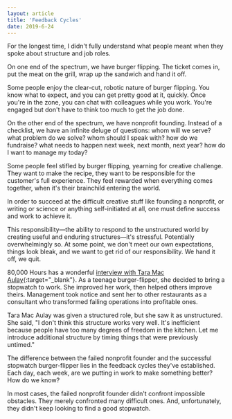 ```yaml
---
layout: article
title: 'Feedback Cycles'
date: 2019-6-24
---
```


For the longest time, I didn't fully understand what people meant when they spoke about structure and job roles.

On one end of the spectrum, we have burger flipping. The ticket comes in, put the meat on the grill, wrap up the sandwich and hand it off.

Some people enjoy the clear-cut, robotic nature of burger flipping. You know what to expect, and you can get pretty good at it, quickly. Once you're in the zone, you can chat with colleagues while you work. You're engaged but don't have to think too much to get the job done.

On the other end of the spectrum, we have nonprofit founding. Instead of a checklist, we have an infinite deluge of questions: whom will we serve? what problem do we solve? whom should I speak with? how do we fundraise? what needs to happen next week, next month, next year? how do I want to manage my today?

Some people feel stifled by burger flipping, yearning for creative challenge. They want to make the recipe, they want to be responsible for the customer's full experience. They feel rewarded when everything comes together, when it's their brainchild entering the world.

In order to succeed at the difficult creative stuff like founding a nonprofit, or writing or science or anything self-initiated at all, one must define success and work to achieve it.

This responsibility&mdash;the ability to respond to the unstructured world by creating useful and enduring structures&mdash;it's stressful. Potentially overwhelmingly so. At some point, we don't meet our own expectations, things look bleak, and we want to get rid of our responsibility. We hand it off, we quit.

80,000 Hours has a wonderful [interview with Tara Mac Aulay](https://80000hours.org/podcast/episodes/tara-mac-aulay-operations-mindset/){:target="_blank"}. As a teenage burger-flipper, she decided to bring a stopwatch to work. She improved her work, then helped others improve theirs. Management took notice and sent her to other restaurants as a consultant who transformed failing operations into profitable ones.

Tara Mac Aulay was given a structured role, but she saw it as unstructured. She said, "I don't think this structure works very well. It's inefficient because people have too many degrees of freedom in the kitchen. Let me introduce additional structure by timing things that were previously untimed."

The difference between the failed nonprofit founder and the successful stopwatch burger-flipper lies in the feedback cycles they've established. Each day, each week, are we putting in work to make something better? How do we know?

In most cases, the failed nonprofit founder didn't confront impossible obstacles. They merely confronted many difficult ones. And, unfortunately, they didn't keep looking to find a good stopwatch.
